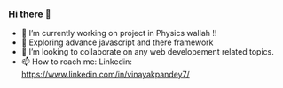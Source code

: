 ### Hi there 👋

- 🔭 I’m currently working on project in Physics wallah !!
- 🌱 Exploring advance javascript and there framework
- 👯 I’m looking to collaborate on any web developement related topics.
- 📫 How to reach me: Linkedin: https://www.linkedin.com/in/vinayakpandey7/

